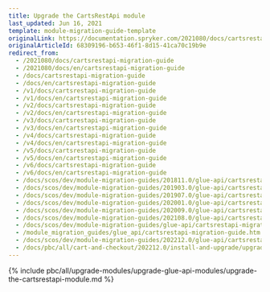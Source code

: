 ```yaml
---
title: Upgrade the CartsRestApi module
last_updated: Jun 16, 2021
template: module-migration-guide-template
originalLink: https://documentation.spryker.com/2021080/docs/cartsrestapi-migration-guide
originalArticleId: 68309196-b653-46f1-8d15-41ca70c19b9e
redirect_from:
  - /2021080/docs/cartsrestapi-migration-guide
  - /2021080/docs/en/cartsrestapi-migration-guide
  - /docs/cartsrestapi-migration-guide
  - /docs/en/cartsrestapi-migration-guide
  - /v1/docs/cartsrestapi-migration-guide
  - /v1/docs/en/cartsrestapi-migration-guide
  - /v2/docs/cartsrestapi-migration-guide
  - /v2/docs/en/cartsrestapi-migration-guide
  - /v3/docs/cartsrestapi-migration-guide
  - /v3/docs/en/cartsrestapi-migration-guide
  - /v4/docs/cartsrestapi-migration-guide
  - /v4/docs/en/cartsrestapi-migration-guide
  - /v5/docs/cartsrestapi-migration-guide
  - /v5/docs/en/cartsrestapi-migration-guide
  - /v6/docs/cartsrestapi-migration-guide
  - /v6/docs/en/cartsrestapi-migration-guide
  - /docs/scos/dev/module-migration-guides/201811.0/glue-api/cartsrestapi-migration-guide.html
  - /docs/scos/dev/module-migration-guides/201903.0/glue-api/cartsrestapi-migration-guide.html
  - /docs/scos/dev/module-migration-guides/201907.0/glue-api/cartsrestapi-migration-guide.html
  - /docs/scos/dev/module-migration-guides/202001.0/glue-api/cartsrestapi-migration-guide.html
  - /docs/scos/dev/module-migration-guides/202009.0/glue-api/cartsrestapi-migration-guide.html
  - /docs/scos/dev/module-migration-guides/202108.0/glue-api/cartsrestapi-migration-guide.html
  - /docs/scos/dev/module-migration-guides/glue-api/cartsrestapi-migration-guide.html
  - /module_migration_guides/glue_api/cartsrestapi-migration-guide.htm
  - /docs/scos/dev/module-migration-guides/202212.0/glue-api/cartsrestapi-migration-guide.html
  - /docs/pbc/all/cart-and-checkout/202212.0/install-and-upgrade/upgrade-modules/upgrade-the-cartsrestapi-module.html
---
```


{% include pbc/all/upgrade-modules/upgrade-glue-api-modules/upgrade-the-cartsrestapi-module.md %} <!-- To edit, see /_includes/pbc/all/upgrade-modules/upgrade-glue-api-modules/upgrade-the-cartsrestapi-module.md -->
